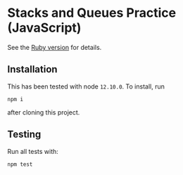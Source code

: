 # Stacks and Queues Practice (JavaScript)
See the [Ruby version](https://github.com/AdaGold/stacks-queues) for details.

## Installation
This has been tested with node `12.10.0`. To install, run

```
npm i
```

after cloning this project.

## Testing
Run all tests with:

```
npm test
```
